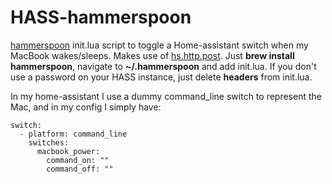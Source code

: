# HASS-hammerspoon
[hammerspoon](http://www.hammerspoon.org/) init.lua script to toggle a Home-assistant switch when my MacBook wakes/sleeps.
Makes use of [hs.http.post](http://www.hammerspoon.org/docs/hs.http.html#post).
Just **brew install hammerspoon**, navigate to **~/.hammerspoon** and add init.lua.
If you don't use a password on your HASS instance, just delete **headers** from init.lua.

In my home-assistant I use a dummy command_line switch to represent the Mac, and in my config I simply have:
```
switch:
  - platform: command_line
    switches:
      macbook_power:
        command_on: ""
        command_off: ""
```
